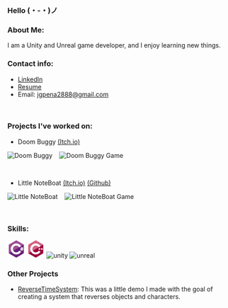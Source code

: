 ### Hello (・-・)ノ

### About Me:
I am a Unity and Unreal game developer, and I enjoy learning new things.

### Contact info:
* [LinkedIn](https://www.linkedin.com/in/joseph-pena-5949411ba/)
* [Resume](https://resume.creddle.io/resume/8jbd37dofvq)
* Email: jgpena2888@gmail.com

<br/>

### Projects I've worked on:
* Doom Buggy [(Itch.io)](https://doombuggy.itch.io/doom-buggy)

<img src="https://img.itch.zone/aW1nLzkwNDcxMzkucG5n/original/Jim8v7.png" alt="Doom Buggy" width="400" height="200"/> &nbsp;&nbsp; <img src="https://img.itch.zone/aW1hZ2UvMTU0OTM2OS85MDU1MjM4LnBuZw==/347x500/7WhASG.png" alt="Doom Buggy Game" width="400" height="200"/>

<br/>

* Little NoteBoat [(Itch.io)](https://chicory-games.itch.io/little-noteboat) [(Github)](https://github.com/lucasCampCode/A-Little-Noteboat)

<img src="https://img.itch.zone/aW1nLzYzNDUxNzcucG5n/347x500/LPtXLE.png" alt="Little NoteBoat" width="200" height="200"/> &nbsp;&nbsp; <img src="https://cdn.discordapp.com/attachments/689567022710915153/986324733408718878/unknown.png" alt="Little NoteBoat Game" width="200" height="200"/>

<br/>

### Skills:
<p align="left">
<img src="https://raw.githubusercontent.com/devicons/devicon/master/icons/csharp/csharp-original.svg" alt="csharp" width="40" height="40"/>
</a>
<img src="https://raw.githubusercontent.com/devicons/devicon/master/icons/cplusplus/cplusplus-original.svg" alt="cplusplus" width="40" height="40"/>
</a>
<img src="https://www.vectorlogo.zone/logos/unity3d/unity3d-icon.svg" alt="unity" width="40" height="40"/>
</a>
<img src="https://w7.pngwing.com/pngs/295/917/png-transparent-unreal-engine-4-game-engine-epic-games-others-miscellaneous-blue-game-thumbnail.png" alt="unreal" width="40" height="40"/>
</a>
</p>

### Other Projects
* [ReverseTimeSystem](https://github.com/JosephPena1/ReverseTimeSystem): This was a little demo I made with the goal of creating a system that reverses objects and characters.
